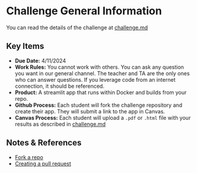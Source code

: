 # Challenge General Information

You can read the details of the challenge at [challenge.md](challenge.md)

## Key Items

- __Due Date:__ 4/11/2024
- __Work Rules:__ You cannot work with others.  You can ask any question you want in our general channel. The teacher and TA are the only ones who can answer questions. If you leverage code from an internet connection, it should be referenced.
- __Product:__ A streamlit app that runs within Docker and builds from your repo.
- __Github Process:__ Each student will fork the challenge repository and create their app. They will submit a link to the app in Canvas.
- __Canvas Process:__ Each student will upload a `.pdf` or `.html` file with your results as described in [challenge.md](challenge.md)


## Notes & References

- [Fork a repo](https://docs.github.com/en/get-started/quickstart/fork-a-repo)
- [Creating a pull request](https://docs.github.com/en/pull-requests/collaborating-with-pull-requests/proposing-changes-to-your-work-with-pull-requests/creating-a-pull-request)
